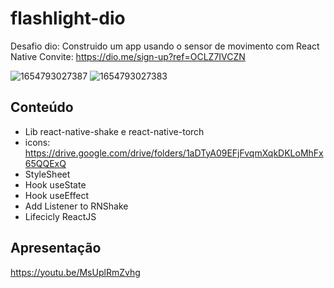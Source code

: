 # flashlight-dio

Desafio dio: Construido um app usando o sensor de movimento com React Native
Convite: https://dio.me/sign-up?ref=OCLZ7IVCZN

![1654793027387](https://user-images.githubusercontent.com/43302793/172900833-384de7c0-2dac-477a-b77a-b4f5f0d5401d.jpg) ![1654793027383](https://user-images.githubusercontent.com/43302793/172900872-a3a06e8e-70f2-4932-ad35-eb51257f6a4d.jpg)

## Conteúdo

- Lib react-native-shake e react-native-torch
- icons: https://drive.google.com/drive/folders/1aDTyA09EFjFvqmXqkDKLoMhFx65QQExQ
- StyleSheet
- Hook useState
- Hook useEffect
- Add Listener to RNShake
- Lifecicly ReactJS

## Apresentação

https://youtu.be/MsUplRmZvhg
